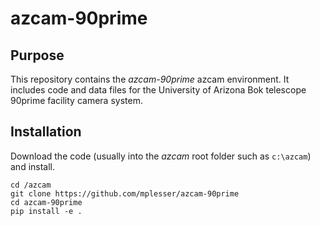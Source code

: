 # azcam-90prime

## Purpose

This repository contains the *azcam-90prime* azcam environment.  It includes code and data files for the University of Arizona Bok telescope 90prime facility camera system.

## Installation

Download the code (usually into the *azcam* root folder such as `c:\azcam`) and install.

```shell
cd /azcam
git clone https://github.com/mplesser/azcam-90prime
cd azcam-90prime
pip install -e .
```
